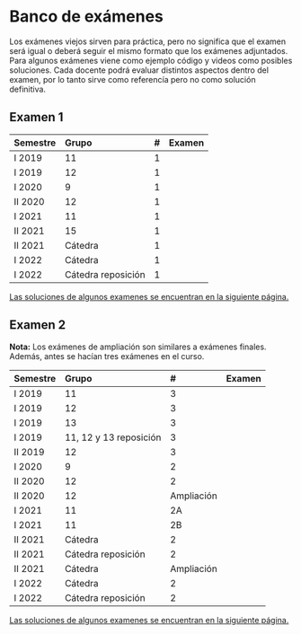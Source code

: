 # Banco de exámenes

<div class="alert alert-danger" role="alert">
  <i class="fa fa fa-exclamation-triangle fa-inverse fa-lg"></i> Los exámenes viejos sirven para práctica, pero no significa que el examen será igual o deberá seguir el mismo formato que los exámenes adjuntados.
</div>

<div class="alert alert-danger" role="alert">
  <i class="fa fa fa-exclamation-triangle fa-inverse fa-lg"></i> Para algunos exámenes viene como ejemplo código y videos como posibles soluciones. Cada docente podrá evaluar distintos aspectos dentro del examen, por lo tanto sirve como referencía pero no como solución definitiva.
</div>

## Examen 1

| Semestre | Grupo | # | Examen |
| :------------- | :-------- | :-------- | :--------: |
| I 2019 | 11 | 1 | <a href="./banco/examen1/pdf/CI0202%20II-2019%20G11%20-%20Examen%201.pdf"><span class="fa fa-solid fa-file-alt" aria-hidden="true"></span></a> |
| I 2019 | 12 | 1 | <a href="./banco/examen1/pdf/CI0202%20II-2019%20G12%20-%20Examen%201.pdf"><span class="fa fa-solid fa-file-alt" aria-hidden="true"></span></a> |
| I 2020 | 9 | 1 | <a href="./banco/examen1/pdf/CI0202%20I-2020%20G9%20-%20Examen%201.pdf"><span class="fa fa-solid fa-file-alt" aria-hidden="true"></span></a> |
| II 2020 | 12 | 1 | <a href="./banco/examen1/pdf/CI0202%20II-2020%20G12%20-%20Examen%201.pdf"><span class="fa fa-solid fa-file-alt" aria-hidden="true"></span></a> |
| I 2021 | 11 | 1 | <a href="./banco/examen1/pdf/CI0202%20I-2021%20G11%20-%20Examen%201.pdf"><span class="fa fa-solid fa-file-alt" aria-hidden="true"></span></a> |
| II 2021 | 15 | 1 | <a href="./banco/examen1/pdf/CI0202%20II-2021%20G15%20-%20Examen%201.pdf"><span class="fa fa-solid fa-file-alt" aria-hidden="true"></span></a> |
| II 2021 | Cátedra | 1 | <a href="./banco/examen1/pdf/CI0202%20II-2021%20Catedra%20-%20Examen%201.pdf"><span class="fa fa-solid fa-file-alt" aria-hidden="true"></span></a> |
| I 2022 | Cátedra | 1 | <a href="./banco/examen1/pdf/CI0202%20I-2022%20Catedra%20-%20Examen%201.pdf"><span class="fa fa-solid fa-file-alt" aria-hidden="true"></span></a> |
| I 2022 | Cátedra reposición | 1 | <a href="./banco/examen1/pdf/CI0202%20I-2022%20Catedra%20-%20Examen%201%20-%20Reposici%C3%B3n.pdf"><span class="fa fa-solid fa-file-alt" aria-hidden="true"></span></a> |

[Las soluciones de algunos examenes se encuentran en la siguiente página.](./banco/examen1/solutions)

## Examen 2

**Nota:** Los exámenes de ampliación son similares a exámenes finales. Además, antes se hacían tres exámenes en el curso.

| Semestre | Grupo | # | Examen |
| :------------- | :-------- | :-------- | :--------: |
| I 2019 | 11 | 3 | <a href="./banco/examen2/pdf/CI0202%20I-2019%20%20G11%20-%20Examen%203.pdf"><span class="fa fa-solid fa-file-alt" aria-hidden="true"></span></a> |
| I 2019 | 12 | 3 | <a href="./banco/examen2/pdf/CI0202%20I-2019%20%20G12%20-%20Examen%203.pdf"><span class="fa fa-solid fa-file-alt" aria-hidden="true"></span></a> |
| I 2019 | 13 | 3 | <a href="./banco/examen2/pdf/CI0202%20I-2019%20%20G13%20-%20Examen%203.pdf"><span class="fa fa-solid fa-file-alt" aria-hidden="true"></span></a> |
| I 2019 | 11, 12 y 13 reposición | 3 | <a href="./banco/examen2/pdf/CI0202%20I-2019%20-%20Examen%203%20(Reposición).pdf"><span class="fa fa-solid fa-file-alt" aria-hidden="true"></span></a> |
| II 2019 | 12 | 3 | <a href="./banco/examen2/pdf/CI0202%20II-2019%20%20G12%20-%20Examen%203.pdf"><span class="fa fa-solid fa-file-alt" aria-hidden="true"></span></a> |
| I 2020 | 9 | 2 | <a href="./banco/examen2/pdf/CI0202%20I-2020%20%20G9%20-%20Examen%202.pdf"><span class="fa fa-solid fa-file-alt" aria-hidden="true"></span></a> |
| II 2020 | 12 | 2 | <a href="./banco/examen2/pdf/CI0202%20II-2020%20%20G12%20-%20Examen%202.pdf"><span class="fa fa-solid fa-file-alt" aria-hidden="true"></span></a> |
| II 2020 | 12 | Ampliación | <a href="./banco/examen2/pdf/CI0202%20II-2020%20%20G12%20-%20Ampliación.pdf"><span class="fa fa-solid fa-file-alt" aria-hidden="true"></span></a> |
| I 2021 | 11 | 2A | <a href="./banco/examen2/pdf/CI0202%20I-2021%20%20G11%20-%20Examen2A.zip"><span class="fa fa-solid fa-file-alt" aria-hidden="true"></span></a> |
| I 2021 | 11 | 2B | <a href="./banco/examen2/pdf/CI0202%20I-2021%20%20G11%20-%20Examen2B.zip"><span class="fa fa-solid fa-file-alt" aria-hidden="true"></span></a> |
| II 2021 | Cátedra | 2 | <a href="./banco/examen2/pdf/CI0202%20II-2021%20-%20Examen%202.zip"><span class="fa fa-solid fa-file-alt" aria-hidden="true"></span></a> |
| II 2021 | Cátedra reposición | 2 | <a href="./banco/examen2/pdf/CI0202%20II-2021%20-%20Examen%202%20%20(Reposición).zip"><span class="fa fa-solid fa-file-alt" aria-hidden="true"></span></a> |
| II 2021 | Cátedra | Ampliación | <a href="./banco/examen2/pdf/CI0202%20II-2021%20-%20Ampliación.pdf"><span class="fa fa-solid fa-file-alt" aria-hidden="true"></span></a> |
| I 2022 | Cátedra | 2 | <a href="./banco/examen2/pdf/CI0202%20I-2022%20Catedra%20-%20Examen%202.pdf"><span class="fa fa-solid fa-file-alt" aria-hidden="true"></span></a> |
| I 2022 | Cátedra reposición | 2 | <a href="./banco/examen2/pdf/CI0202%20I-2022%20Catedra%20-%20Examen%202%20(Reposición).pdf"><span class="fa fa-solid fa-file-alt" aria-hidden="true"></span></a> |

[Las soluciones de algunos examenes se encuentran en la siguiente página.](./banco/examen2/solutions)
